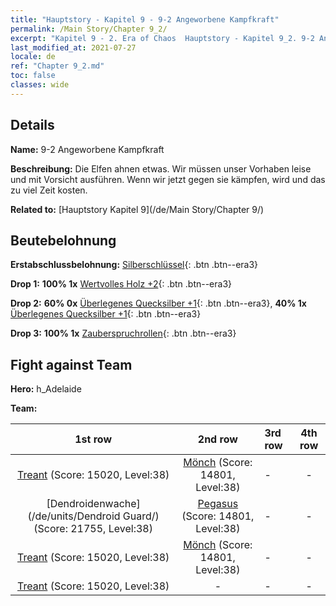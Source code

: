 ```yaml
---
title: "Hauptstory - Kapitel 9 - 9-2 Angeworbene Kampfkraft"
permalink: /Main Story/Chapter 9_2/
excerpt: "Kapitel 9 - 2. Era of Chaos  Hauptstory - Kapitel 9_2. 9-2 Angeworbene Kampfkraft"
last_modified_at: 2021-07-27
locale: de
ref: "Chapter 9_2.md"
toc: false
classes: wide
---
```


## Details

 **Name:** 9-2 Angeworbene Kampfkraft

 **Beschreibung:** Die Elfen ahnen etwas. Wir müssen unser Vorhaben leise und mit Vorsicht ausführen. Wenn wir jetzt gegen sie kämpfen, wird und das zu viel Zeit kosten.

 **Related to:** [Hauptstory Kapitel 9](/de/Main Story/Chapter 9/)

## Beutebelohnung

 **Erstabschlussbelohnung:** [Silberschlüssel](/ItemsDE/con_693/){: .btn .btn--era3}

 **Drop 1:** **100% 1x** [Wertvolles Holz +2](/ItemsDE/mat_27/){: .btn .btn--era3}

 **Drop 2:** **60% 0x** [Überlegenes Quecksilber +1](/ItemsDE/mat_21/){: .btn .btn--era3}, **40% 1x** [Überlegenes Quecksilber +1](/ItemsDE/mat_21/){: .btn .btn--era3}

 **Drop 3:** **100% 1x** [Zauberspruchrollen](/ItemsDE/con_694/){: .btn .btn--era3}


## Fight against Team
 **Hero:** h_Adelaide

 **Team:**


  | 1st row | 2nd row | 3rd row | 4th row |
  |:----:|:----:|:----|:----:|
  | [Treant](/de/units/Treant/) (Score: 15020, Level:38)  | [Mönch](/de/units/Monk/) (Score: 14801, Level:38)  | - | - |
  | [Dendroidenwache](/de/units/Dendroid Guard/) (Score: 21755, Level:38)  | [Pegasus](/de/units/Pegasus/) (Score: 14801, Level:38)  | - | - |
  | [Treant](/de/units/Treant/) (Score: 15020, Level:38)  | [Mönch](/de/units/Monk/) (Score: 14801, Level:38)  | - | - |
  | [Treant](/de/units/Treant/) (Score: 15020, Level:38)  | - | - | - |


